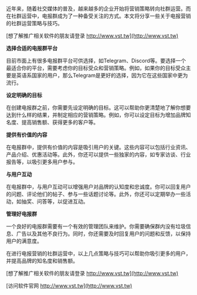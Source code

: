 近年来，随着社交媒体的普及，越来越多的企业开始将营销策略转向社群运营。而在社群运营中，电报群成为了一种备受关注的方式。本文将分享一些关于电报营销的社群运营策略与技巧。

[想了解推广相关软件的朋友请登录 http://www.vst.tw](http://www.vst.tw)

**选择合适的电报群平台**

目前市面上有很多电报群平台可供选择，如Telegram、Discord等。要选择一个最适合你的平台，需要考虑你的目标受众和营销策略。例如，如果你的目标受众主要是英语系国家的用户，那么Telegram是更好的选择，因为它在这些国家中更为流行。

**设定明确的目标**

在创建电报群之前，你需要先设定明确的目标。这可以帮助你更清楚地了解你想要达到什么样的结果，并制定相应的营销策略。例如，你可以设定目标为增加品牌知名度、提高销售额、获得更多的客户等。

**提供有价值的内容**

在电报群中，提供有价值的内容是吸引用户的关键。这些内容可以包括行业资讯、产品介绍、优惠活动等。此外，你还可以提供一些独家的内容，如专家访谈、行业报告等，以吸引更多用户参与。

**与用户互动**

在电报群中，与用户互动可以增强用户对品牌的认知度和忠诚度。你可以回复用户的问题、评论他们的帖子、参与一些话题讨论等。此外，你还可以定期举办一些活动，如抽奖、问答等，以促进互动。

**管理好电报群**

一个良好的电报群需要有一个有效的管理团队来维护。你需要确保群内没有垃圾信息、广告以及其他不良行为。同时，你还需要及时回复用户的问题和反馈，以保持用户的满意度。

在进行电报营销的社群运营中，以上几点策略与技巧可以帮助你吸引更多的用户，并提高品牌的知名度和销售额。

[想了解推广相关软件的朋友请登录 http://www.vst.tw](http://www.vst.tw)


[访问软件官网 http://www.vst.tw](http://www.vst.tw)
